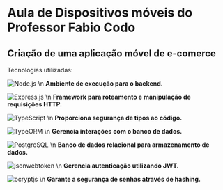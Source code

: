 # Aula de Dispositivos móveis do Professor Fabio Codo
## Criação de uma aplicação móvel de e-comerce

Técnologias utilizadas:

<div>

![Node.js](https://img.shields.io/badge/Node.js-339933?style=for-the-badge&logo=nodedotjs&logoColor=white) \n 
**Ambiente de execução para o backend.**

![Express.js](https://img.shields.io/badge/Express.js-000000?style=for-the-badge&logo=express&logoColor=white)  \n
**Framework para roteamento e manipulação de requisições HTTP.**

![TypeScript](https://img.shields.io/badge/TypeScript-007ACC?style=for-the-badge&logo=typescript&logoColor=white)  \n
**Proporciona segurança de tipos ao código.**

![TypeORM](https://img.shields.io/badge/TypeORM-262627?style=for-the-badge&logo=typeorm&logoColor=white)  \n
**Gerencia interações com o banco de dados.**

![PostgreSQL](https://img.shields.io/badge/PostgreSQL-336791?style=for-the-badge&logo=postgresql&logoColor=white)  \n
**Banco de dados relacional para armazenamento de dados.**

![jsonwebtoken](https://img.shields.io/badge/JSONWebToken-000000?style=for-the-badge&logo=jsonwebtokens&logoColor=white)  \n
**Gerencia autenticação utilizando JWT.**

![bcryptjs](https://img.shields.io/badge/bcryptjs-00C7B7?style=for-the-badge&logo=lock&logoColor=white)  \n
**Garante a segurança de senhas através de hashing.**

</div>
